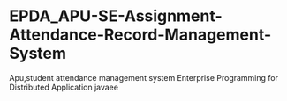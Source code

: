 # EPDA_APU-SE-Assignment-Attendance-Record-Management-System
Apu,student attendance management system Enterprise Programming for Distributed Application javaee
